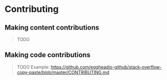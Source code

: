 # Contributing

## Making content contributions

>TODO

## Making code contributions

>TODO
>Example: https://github.com/eggheadio-github/stack-overflow-copy-paste/blob/master/CONTRIBUTING.md
